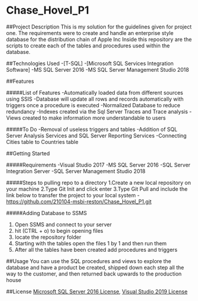 # Chase_Hovel_P1

##Project Description
This is my solution for the guidelines given for project one. The requirements were to create and handle an enterprise style database for the distribution chain of Apple Inc
Inside this repository are the scripts to create each of the tables and procedures used within the database.

##Technologies Used
-[T-SQL]
-[Microsoft SQL Services Integration Software]
-MS SQL Server 2016
-MS SQL Server Management Studio 2018

##Features

#####List of Features
-Automatically loaded data from different sources using SSIS
-Database will update all rows and records automatically with triggers once a procedure is executed
-Normalized Database to reduce redundancy
-Indexes created via the Sql Server Traces and Trace analysis
-Views created to make information more understandable to users

#####To Do
-Removal of useless triggers and tables
-Addition of SQL Server Analysis Services and SQL Server Reporting Services
-Connecting Cities table to Countries table

##Getting Started

#####Requirements
-Visual Studio 2017
-MS SQL Server 2016
-SQL Server Integration Server
-SQL Server Management Studio 2018

#####Steps to pulling repo to a directory
1.Create a new local repository on your machine
2.Type Git Init and click enter
3.Type Git Pull and include the link below to transfer the project to your local system
  -https://github.com/210104-msbi-reston/Chase_Hovel_P1.git

#####Adding Database to SSMS
1. Open SSMS and connect to your server
2. hit (CTRL + o) to begin opening files
3. locate the repository folder
4. Starting with the tables open the files 1 by 1 and then run them
5. After all the tables have been created add procedures and triggers


##Usage
You can use the SQL procedures and views to explore the database and have a product be created, shipped down each step all the way to the customer, and then returned back upwards to the production house

##License
[Microsoft SQL Server 2016 License](https://www.microsoft.com/en-us/sql-server/sql-server-2016), [Visual Studio 2019 License](https://visualstudio.microsoft.com/vs/)
